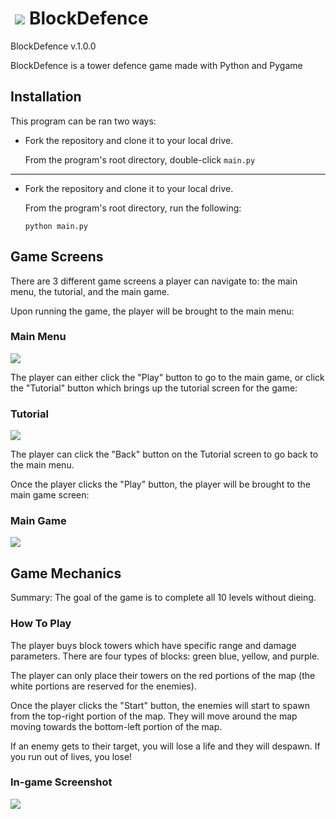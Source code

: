 # <img src="http://s33.postimg.org/azs8d275r/logo.png" hspace="7" >BlockDefence</img>

BlockDefence v.1.0.0

BlockDefence is a tower defence game made with Python and Pygame

## Installation ##

This program can be ran two ways:

+ Fork the repository and clone it to your local drive.

  From the program's root directory, double-click `main.py`

---

+ Fork the repository and clone it to your local drive.

  From the program's root directory, run the following:

  `python main.py`

## Game Screens ##

There are 3 different game screens a player can navigate to: the main menu, the tutorial, and the main game. 

Upon running the game, the player will be brought to the main menu:

### Main Menu ###

![](http://s33.postimg.org/u2pt11qrj/blockdefence_main_menu.png)

The player can either click the "Play" button to go to the main game, or click the "Tutorial" button which brings up the tutorial screen for the game:

### Tutorial ###

![](http://s33.postimg.org/mizze5kn3/blockdefence_tutorial.png)

The player can click the "Back" button on the Tutorial screen to go back to the main menu.

Once the player clicks the "Play" button, the player will be brought to the main game screen:

### Main Game ###

![](http://s33.postimg.org/te9p76y0v/blockdefence_main_game.png)

## Game Mechanics ##

Summary: The goal of the game is to complete all 10 levels without dieing. 

### How To Play ##

The player buys block towers which have specific range and damage parameters. There are four types of blocks: green blue, yellow, and purple.

The player can only place their towers on the red portions of the map (the white portions are reserved for the enemies).

Once the player clicks the "Start" button, the enemies will start to spawn from the top-right portion of the map. They will move around the map moving towards the bottom-left portion of the map.

If an enemy gets to their target, you will lose a life and they will despawn. If you run out of lives, you lose!

### In-game Screenshot ###

![](http://s33.postimg.org/bz9hfw91b/blockdefence_in_game.png)
